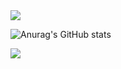 <img src="https://capsule-render.vercel.app/api?type=waving&color=31363F&height=150&section=header&text=Seongwook&fontSize=45" />



![Anurag's GitHub stats](https://github-readme-stats.vercel.app/api?username=danieiOS&show_icons=true&theme=onedark)   


<img src="https://capsule-render.vercel.app/api?type=waving&color=31363F&height=150&section=footer" />


